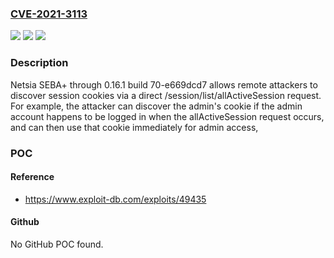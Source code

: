 ### [CVE-2021-3113](https://cve.mitre.org/cgi-bin/cvename.cgi?name=CVE-2021-3113)
![](https://img.shields.io/static/v1?label=Product&message=n%2Fa&color=blue)
![](https://img.shields.io/static/v1?label=Version&message=n%2Fa&color=blue)
![](https://img.shields.io/static/v1?label=Vulnerability&message=n%2Fa&color=brighgreen)

### Description

Netsia SEBA+ through 0.16.1 build 70-e669dcd7 allows remote attackers to discover session cookies via a direct /session/list/allActiveSession request. For example, the attacker can discover the admin's cookie if the admin account happens to be logged in when the allActiveSession request occurs, and can then use that cookie immediately for admin access,

### POC

#### Reference
- https://www.exploit-db.com/exploits/49435

#### Github
No GitHub POC found.

